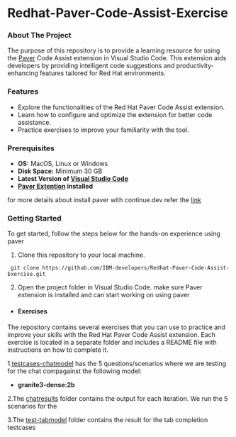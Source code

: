 # Redhat-Paver-Code-Assist-Exercise
<!-- ABOUT THE PROJECT -->
### About The Project
The purpose of this repository is to provide a learning resource for using the [Paver](https://github.com/redhat-developer/vscode-paver) Code Assist extension in Visual Studio Code. This extension aids developers by providing intelligent code suggestions and productivity-enhancing features tailored for Red Hat environments.

### Features
* Explore the functionalities of the Red Hat Paver Code Assist extension.
* Learn how to configure and optimize the extension for better code assistance.
* Practice exercises to improve your familiarity with the tool.


### Prerequisites

- **OS:** MacOS, Linux or Windows
- **Disk Space:** Minimum 30 GB
- **Latest Version of [Visual Studio Code](https://code.visualstudio.com/)**
- **[Paver Extention](https://marketplace.visualstudio.com/items?itemName=redhat.vscode-paver) installed** 

for more details about install paver with continue.dev refer the [link](https://github.com/redhat-developer/vscode-paver#step-1-install-the-extension)

### Getting Started

To get started, follow the steps below for the hands-on experience using paver


1. Clone this repository to your local machine.

```
 git clone https://github.com/IBM-developers/Redhat-Paver-Code-Assist-Exercise.git
```
2. Open the project folder in Visual Studio Code.
  make sure Paver extension is installed and  can start working on using paver

  
* #### Exercises
The repository contains several exercises that you can use to practice and improve your skills with the Red Hat Paver Code Assist extension. Each exercise is located in a separate folder and includes a README file with instructions on how to complete it.

1.[testcases-chatmodel](testcases-chatmodel)  has the 5 questions/scenarios where we are testing for the chat compagainst the following model:
* **granite3-dense:2b**

2.The [chatresults](chatresults) folder contains the output for each iteration. We run the 5 scenarios  for the

3.The [test-tabmodel](test-tabmodel) folder contains the result for the tab completion testcases








